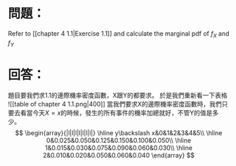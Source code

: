 # 問題：
Refer to [[chapter 4 1.1|Exercise 1.1]] and calculate the marginal pdf of $f_X$ and $f_Y$
# 回答：
題目要我們求1.1的邊際機率密度函數，X跟Y的都要求。
於是我們重新看一下表格
![[table of chapter 4 1.1.png|400]]
當我們要求X的邊際機率密度函數時，我們只要去看當今天$X=x$的時候，發生的所有事件的機率加總就好，不管Y的值是多少。
$$
\begin{array}{|l|l|l|l|l|l|l|}
\hline
y\backslash x&0&1&2&3&4&5\\
\hline
0&0.025&0.050&0.125&0.150&0.100&0.050\\
\hline
1&0.015&0.030&0.075&0.090&0.060&0.030\\
\hline
2&0.010&0.020&0.050&0.060&0.040
\end{array}
$$